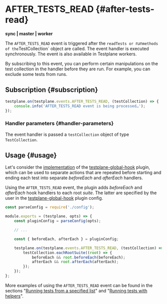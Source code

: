 # AFTER_TESTS_READ {#after-tests-read}

**sync | master | worker**

The `AFTER_TESTS_READ` event is triggered after the `readTests or `run` methods of the `TestCollection` object are called. The event handler is executed synchronously. The event is also available in Testplane workers.

By subscribing to this event, you can perform certain manipulations on the test collection in the handler before they are run. For example, you can exclude some tests from runs.

## Subscription {#subscription}

```javascript
testplane.on(testplane.events.AFTER_TESTS_READ, (testCollection) => {
    console.info('AFTER_TESTS_READ event is being processed…');
});
```

### Handler parameters {#handler-parameters}

The event handler is passed a `testCollection` object of type `TestCollection`.

## Usage {#usage}

Let's consider the [implementation][testplane-global-hook-index] of the [testplane-global-hook][testplane-global-hook] plugin, which can be used to separate actions that are repeated before starting and ending each test into separate _beforeEach_ and _afterEach_ handlers.

Using the `AFTER_TESTS_READ` event, the plugin adds _beforeEach_ and _afterEach_ hook handlers to each root _suite_. The latter are specified by the user in the [testplane-global-hook][testplane-global-hook] plugin config.


```javascript
const parseConfig = require('./config');

module.exports = (testplane, opts) => {
    const pluginConfig = parseConfig(opts);

    // ...

    const { beforeEach, afterEach } = pluginConfig;

    testplane.on(testplane.events.AFTER_TESTS_READ, (testCollection) => {
        testCollection.eachRootSuite((root) => {
            beforeEach && root.beforeEach(beforeEach);
            afterEach && root.afterEach(afterEach);
        });
    });
};
```


More examples of using the `AFTER_TESTS_READ` event can be found in the sections "[Running tests from a specified list](#usage_running_filtered_tests)" and "[Running tests with helpers](#usage_running_tests_with_helpers)".

[testplane-global-hook-index]: https://github.com/gemini-testing/testplane-global-hook/blob/master/index.js
[testplane-global-hook]: https://github.com/gemini-testing/testplane-global-hook